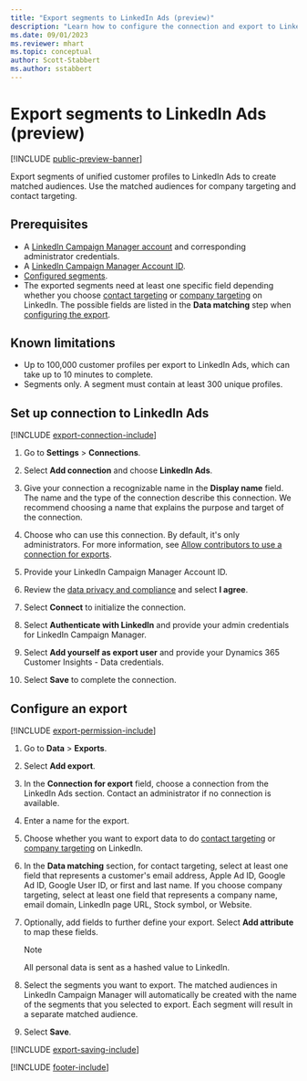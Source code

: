 ```yaml
---
title: "Export segments to LinkedIn Ads (preview)"
description: "Learn how to configure the connection and export to LinkedIn Ads."
ms.date: 09/01/2023
ms.reviewer: mhart
ms.topic: conceptual
author: Scott-Stabbert
ms.author: sstabbert
---
```


# Export segments to LinkedIn Ads (preview)

[!INCLUDE [public-preview-banner](includes/public-preview-banner.md)]

Export segments of unified customer profiles to LinkedIn Ads to create matched audiences. Use the matched audiences for company targeting and contact targeting.

## Prerequisites

- A [LinkedIn Campaign Manager account](https://business.linkedin.com/marketing-solutions/ads) and corresponding administrator credentials.
- A [LinkedIn Campaign Manager Account ID](https://www.linkedin.com/help/lms/answer/a424270).
- [Configured segments](segments.md).
- The exported segments need at least one specific field depending whether you choose [contact targeting](https://business.linkedin.com/marketing-solutions/ad-targeting/contact-targeting) or [company targeting](https://business.linkedin.com/marketing-solutions/ad-targeting/account-targeting) on LinkedIn. The possible fields are listed in the **Data matching** step when [configuring the export](#configure-an-export).

## Known limitations

- Up to 100,000 customer profiles per export to LinkedIn Ads, which can take up to 10 minutes to complete.
- Segments only. A segment must contain at least 300 unique profiles.

## Set up connection to LinkedIn Ads

[!INCLUDE [export-connection-include](includes/export-connection-admn.md)]

1. Go to **Settings** > **Connections**.

1. Select **Add connection** and choose **LinkedIn Ads**.

1. Give your connection a recognizable name in the **Display name** field. The name and the type of the connection describe this connection. We recommend choosing a name that explains the purpose and target of the connection.

1. Choose who can use this connection. By default, it's only administrators. For more information, see [Allow contributors to use a connection for exports](connections.md#allow-contributors-to-use-a-connection-for-exports).

1. Provide your LinkedIn Campaign Manager Account ID.

1. Review the [data privacy and compliance](connections.md#data-privacy-and-compliance) and select **I agree**.

1. Select **Connect** to initialize the connection.

1. Select **Authenticate with LinkedIn** and provide your admin credentials for LinkedIn Campaign Manager.

1. Select **Add yourself as export user** and provide your Dynamics 365 Customer Insights - Data credentials.

1. Select **Save** to complete the connection.

## Configure an export

[!INCLUDE [export-permission-include](includes/export-permission.md)]

1. Go to **Data** > **Exports**.

1. Select **Add export**.

1. In the **Connection for export** field, choose a connection from the LinkedIn Ads section. Contact an administrator if no connection is available.

1. Enter a name for the export.

1. Choose whether you want to export data to do [contact targeting](https://business.linkedin.com/marketing-solutions/ad-targeting/contact-targeting) or [company targeting](https://business.linkedin.com/marketing-solutions/ad-targeting/account-targeting) on LinkedIn.

1. In the **Data matching** section, for contact targeting, select at least one field that represents a customer's email address, Apple Ad ID, Google Ad ID, Google User ID, or first and last name. If you choose company targeting, select at least one field that represents a company name, email domain, LinkedIn page URL, Stock symbol, or Website.

1. Optionally, add fields to further define your export. Select **Add attribute** to map these fields.

   > [!NOTE]
   > All personal data is sent as a hashed value to LinkedIn.

1. Select the segments you want to export. The matched audiences in LinkedIn Campaign Manager will automatically be created with the name of the segments that you selected to export. Each segment will result in a separate matched audience.

1. Select **Save**.

[!INCLUDE [export-saving-include](includes/export-saving.md)]

[!INCLUDE [footer-include](includes/footer-banner.md)]
